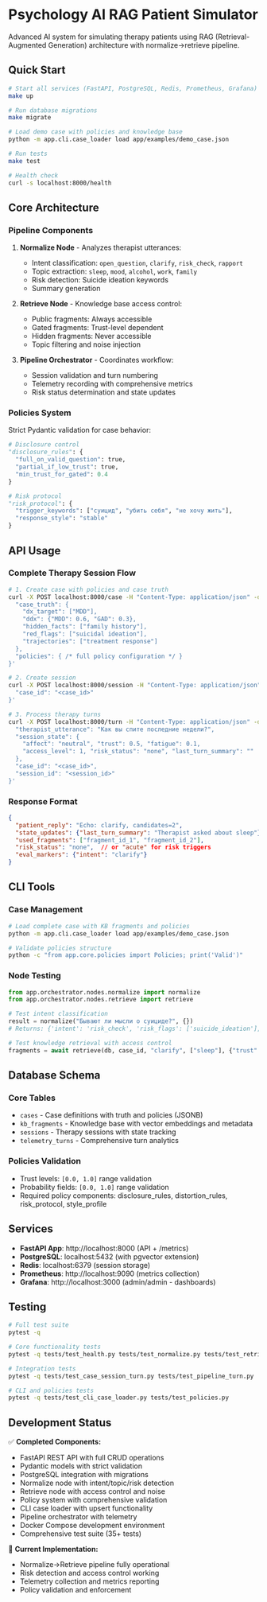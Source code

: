 # Psychology AI RAG Patient Simulator

Advanced AI system for simulating therapy patients using RAG (Retrieval-Augmented Generation) architecture with normalize→retrieve pipeline.

## Quick Start

```bash
# Start all services (FastAPI, PostgreSQL, Redis, Prometheus, Grafana)
make up

# Run database migrations  
make migrate

# Load demo case with policies and knowledge base
python -m app.cli.case_loader load app/examples/demo_case.json

# Run tests
make test

# Health check
curl -s localhost:8000/health
```

## Core Architecture

### Pipeline Components

1. **Normalize Node** - Analyzes therapist utterances:
   - Intent classification: `open_question`, `clarify`, `risk_check`, `rapport`
   - Topic extraction: `sleep`, `mood`, `alcohol`, `work`, `family`
   - Risk detection: Suicide ideation keywords
   - Summary generation

2. **Retrieve Node** - Knowledge base access control:
   - Public fragments: Always accessible
   - Gated fragments: Trust-level dependent
   - Hidden fragments: Never accessible
   - Topic filtering and noise injection

3. **Pipeline Orchestrator** - Coordinates workflow:
   - Session validation and turn numbering
   - Telemetry recording with comprehensive metrics
   - Risk status determination and state updates

### Policies System

Strict Pydantic validation for case behavior:

```python
# Disclosure control
"disclosure_rules": {
  "full_on_valid_question": true,
  "partial_if_low_trust": true, 
  "min_trust_for_gated": 0.4
}

# Risk protocol
"risk_protocol": {
  "trigger_keywords": ["суицид", "убить себя", "не хочу жить"],
  "response_style": "stable"
}
```

## API Usage

### Complete Therapy Session Flow

```bash
# 1. Create case with policies and case truth
curl -X POST localhost:8000/case -H "Content-Type: application/json" -d '{
  "case_truth": {
    "dx_target": ["MDD"],
    "ddx": {"MDD": 0.6, "GAD": 0.3},
    "hidden_facts": ["family history"],
    "red_flags": ["suicidal ideation"],
    "trajectories": ["treatment response"]
  },
  "policies": { /* full policy configuration */ }
}'

# 2. Create session
curl -X POST localhost:8000/session -H "Content-Type: application/json" -d '{
  "case_id": "<case_id>"
}'

# 3. Process therapy turns
curl -X POST localhost:8000/turn -H "Content-Type: application/json" -d '{
  "therapist_utterance": "Как вы спите последние недели?",
  "session_state": {
    "affect": "neutral", "trust": 0.5, "fatigue": 0.1,
    "access_level": 1, "risk_status": "none", "last_turn_summary": ""
  },
  "case_id": "<case_id>", 
  "session_id": "<session_id>"
}'
```

### Response Format

```json
{
  "patient_reply": "Echo: clarify, candidates=2",
  "state_updates": {"last_turn_summary": "Therapist asked about sleep"},
  "used_fragments": ["fragment_id_1", "fragment_id_2"],
  "risk_status": "none",  // or "acute" for risk triggers
  "eval_markers": {"intent": "clarify"}
}
```

## CLI Tools

### Case Management
```bash
# Load complete case with KB fragments and policies
python -m app.cli.case_loader load app/examples/demo_case.json

# Validate policies structure
python -c "from app.core.policies import Policies; print('Valid')"
```

### Node Testing
```python
from app.orchestrator.nodes.normalize import normalize
from app.orchestrator.nodes.retrieve import retrieve

# Test intent classification
result = normalize("Бывают ли мысли о суициде?", {})
# Returns: {'intent': 'risk_check', 'risk_flags': ['suicide_ideation'], ...}

# Test knowledge retrieval with access control
fragments = await retrieve(db, case_id, "clarify", ["sleep"], {"trust": 0.5})
```

## Database Schema

### Core Tables
- `cases` - Case definitions with truth and policies (JSONB)
- `kb_fragments` - Knowledge base with vector embeddings and metadata
- `sessions` - Therapy sessions with state tracking
- `telemetry_turns` - Comprehensive turn analytics

### Policies Validation
- Trust levels: `[0.0, 1.0]` range validation
- Probability fields: `[0.0, 1.0]` range validation  
- Required policy components: disclosure_rules, distortion_rules, risk_protocol, style_profile

## Services

- **FastAPI App**: http://localhost:8000 (API + /metrics)
- **PostgreSQL**: localhost:5432 (with pgvector extension)
- **Redis**: localhost:6379 (session storage)
- **Prometheus**: http://localhost:9090 (metrics collection)
- **Grafana**: http://localhost:3000 (admin/admin - dashboards)

## Testing

```bash
# Full test suite
pytest -q

# Core functionality tests
pytest -q tests/test_health.py tests/test_normalize.py tests/test_retrieve.py

# Integration tests  
pytest -q tests/test_case_session_turn.py tests/test_pipeline_turn.py

# CLI and policies tests
pytest -q tests/test_cli_case_loader.py tests/test_policies.py
```

## Development Status

✅ **Completed Components:**
- FastAPI REST API with full CRUD operations
- Pydantic models with strict validation
- PostgreSQL integration with migrations
- Normalize node with intent/topic/risk detection
- Retrieve node with access control and noise
- Policy system with comprehensive validation
- CLI case loader with upsert functionality
- Pipeline orchestrator with telemetry
- Docker Compose development environment
- Comprehensive test suite (35+ tests)

🔄 **Current Implementation:**
- Normalize→Retrieve pipeline fully operational
- Risk detection and access control working
- Telemetry collection and metrics reporting
- Policy validation and enforcement